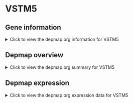 <h1>VSTM5</h1>

<h2>Gene information</h2>
<details>
  <summary>Click to view the depmap.org information for VSTM5</summary>
  <iframe src="https://depmap.org/portal/gene/VSTM5?tab=about" style="border:none;width:100%;height:800px"></iframe>
</details>

<h2>Depmap overview</h2>
<details>
  <summary>Click to view the depmap.org summary for VSTM5</summary>
  <iframe src="https://depmap.org/portal/gene/VSTM5?tab=overview" style="border:none;width:100%;height:800px"></iframe>
</details>

<h2>Depmap expression</h2>
<details>
  <summary>Click to view the depmap.org expression data for VSTM5</summary>
  <iframe src="https://depmap.org/portal/gene/VSTM5?tab=characterization" style="border:none;width:100%;height:800px"></iframe>
</details>


<!--
<h2>Reactome Pathway diagram</h2>
PNAME
-->


